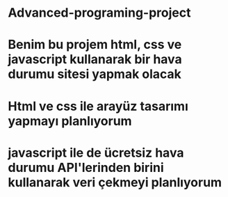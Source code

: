 # Advanced-programing-project
# Benim bu projem html, css ve javascript kullanarak bir hava durumu sitesi yapmak olacak
# Html ve css ile arayüz tasarımı yapmayı planlıyorum
# javascript ile de ücretsiz hava durumu API'lerinden birini kullanarak veri çekmeyi planlıyorum
